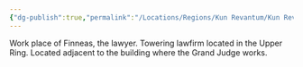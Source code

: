 ```yaml
---
{"dg-publish":true,"permalink":"/Locations/Regions/Kun Revantum/Kun Revantum Settlements/Revantum Nova/Upper Ring/Hightower, Hovel, and Barnes/"}
---
```



Work place of Finneas, the lawyer.
Towering lawfirm located in the Upper Ring.
Located adjacent to the building where the Grand Judge works.